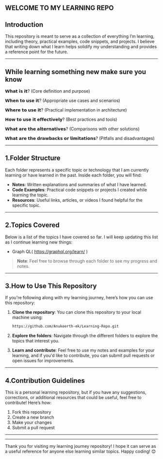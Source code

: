 ##                                                                                                    WELCOME TO MY LEARNING REPO
## Introduction

This repository is meant to serve as a collection of everything I’m learning, including theory, practical examples, code snippets, and projects. I believe that writing down what I learn helps solidify my understanding and provides a reference point for the future.

________________________________________________________________
## While learning something new make sure you know

𝗪𝗵𝗮𝘁 𝗶𝘀 𝗶𝘁? (Core definition and purpose)

𝗪𝗵𝗲𝗻 𝘁𝗼 𝘂𝘀𝗲 𝗶𝘁? (Appropriate use cases and scenarios)

𝗪𝗵𝗲𝗿𝗲 𝘁𝗼 𝘂𝘀𝗲 𝗶𝘁? (Practical implementation in architecture)

𝗛𝗼𝘄 𝘁𝗼 𝘂𝘀𝗲 𝗶𝘁 𝗲𝗳𝗳𝗲𝗰𝘁𝗶𝘃𝗲𝗹𝘆? (Best practices and tools)

𝗪𝗵𝗮𝘁 𝗮𝗿𝗲 𝘁𝗵𝗲 𝗮𝗹𝘁𝗲𝗿𝗻𝗮𝘁𝗶𝘃𝗲𝘀? (Comparisons with other solutions)

𝗪𝗵𝗮𝘁 𝗮𝗿𝗲 𝘁𝗵𝗲 𝗱𝗿𝗮𝘄𝗯𝗮𝗰𝗸𝘀 𝗼𝗿 𝗹𝗶𝗺𝗶𝘁𝗮𝘁𝗶𝗼𝗻𝘀? (Pitfalls and disadvantages)
_________________________________________________________________


## 1.Folder Structure


Each folder represents a specific topic or technology that I am currently learning or have learned in the past. Inside each folder, you will find:

- **Notes**: Written explanations and summaries of what I have learned.
- **Code Examples**: Practical code snippets or projects I created while learning the topic.
- **Resources**: Useful links, articles, or videos I found helpful for the specific topic.


---

## 2.Topics Covered

Below is a list of the topics I have covered so far. I will keep updating this list as I continue learning new things:

- Graph QL( https://graphql.org/learn/ )

> **Note**: Feel free to browse through each folder to see my progress and notes.

---

## 3.How to Use This Repository

If you're following along with my learning journey, here’s how you can use this repository:

1. **Clone the repository**: You can clone this repository to your local machine using:
    ```bash
    https://github.com/Anukeerth-ek/Learning-Repo.git
    ```

2. **Explore the folders**: Navigate through the different folders to explore the topics that interest you.

3. **Learn and contribute**: Feel free to use my notes and examples for your learning, and if you'd like to contribute, you can submit pull requests or open issues for improvements.

---

## 4.Contribution Guidelines

This is a personal learning repository, but if you have any suggestions, corrections, or additional resources that could be useful, feel free to contribute! Here’s how:

1. Fork this repository
2. Create a new branch
3. Make your changes
4. Submit a pull request

---

---

Thank you for visiting my learning journey repository! I hope it can serve as a useful reference for anyone else learning similar topics. Happy coding! 😊
